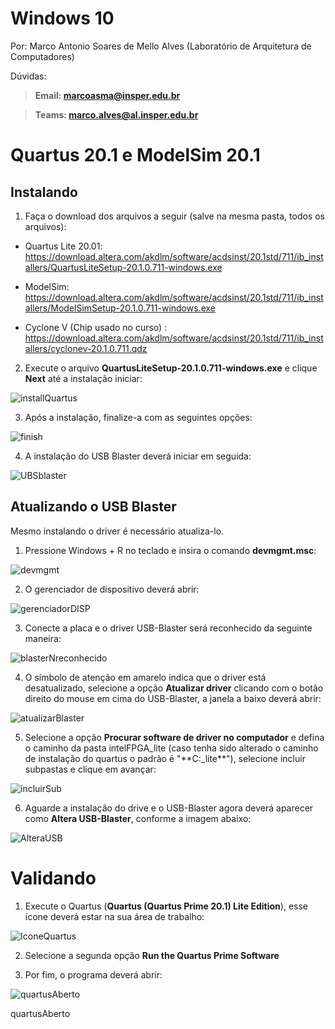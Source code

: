Windows 10
==========

Por: Marco Antonio Soares de Mello Alves (Laboratório de Arquitetura de
Computadores)

Dúvidas:

> **Email: marcoasma@insper.edu.br**

> **Teams: marco.alves@al.insper.edu.br**

Quartus 20.1 e ModelSim 20.1
============================

Instalando
----------

1.  Faça o download dos arquivos a seguir (salve na mesma pasta, todos
    os arquivos):

-   Quartus Lite 20.01:
    https://download.altera.com/akdlm/software/acdsinst/20.1std/711/ib_installers/QuartusLiteSetup-20.1.0.711-windows.exe

-   ModelSim:
    https://download.altera.com/akdlm/software/acdsinst/20.1std/711/ib_installers/ModelSimSetup-20.1.0.711-windows.exe

-   Cyclone V (Chip usado no curso) :
    https://download.altera.com/akdlm/software/acdsinst/20.1std/711/ib_installers/cyclonev-20.1.0.711.qdz

2.  Execute o arquivo **QuartusLiteSetup-20.1.0.711-windows.exe** e
    clique **Next** até a instalação iniciar:

![installQuartus](imgs/installQuartus.png)



3.  Após a instalação, finalize-a com as seguintes opções:

![finish](imgs/finish.png)



4.  A instalação do USB Blaster deverá iniciar em seguida:

![UBSblaster](imgs/UBSblaster.png)



Atualizando o USB Blaster
-------------------------

Mesmo instalando o driver é necessário atualiza-lo.

1.  Pressione Windows + R no teclado e insira o comando **devmgmt.msc**:

![devmgmt](imgs/devmgmt.png)



2.  O gerenciador de dispositivo deverá abrir:

![gerenciadorDISP](imgs/gerenciadorDISP.png)



3.  Conecte a placa e o driver USB-Blaster será reconhecido da seguinte
    maneira:

![blasterNreconhecido](imgs/blasterNreconhecido.png)



4.  O símbolo de atenção em amarelo indica que o driver está
    desatualizado, selecione a opção **Atualizar driver** clicando com o
    botão direito do mouse em cima do USB-Blaster, a janela a baixo
    deverá abrir:

![atualizarBlaster](imgs/atualizarBlaster.png)



5.  Selecione a opção **Procurar software de driver no computador** e
    defina o caminho da pasta intelFPGA\_lite (caso tenha sido alterado
    o caminho de instalação do quartus o padrão é "\*\*C:\_lite\*\*"),
    selecione incluir subpastas e clique em avançar:

![incluirSub](imgs/incluirSub.png)



6.  Aguarde a instalação do drive e o USB-Blaster agora deverá aparecer
    como **Altera USB-Blaster**, conforme a imagem abaixo:

![AlteraUSB](imgs/AlteraUSB.png)



Validando
=========

1.  Execute o Quartus (**Quartus (Quartus Prime 20.1) Lite Edition**),
    esse ícone deverá estar na sua área de trabalho:

![IconeQuartus](imgs/IconeQuartus.png)



2.  Selecione a segunda opção **Run the Quartus Prime Software**

3.  Por fim, o programa deverá abrir:

![quartusAberto](imgs/quartusAberto.png)

quartusAberto
